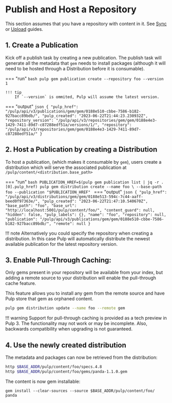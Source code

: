 # Publish and Host a Repository

This section assumes that you have a repository with content in it.
See [Sync](site:pulp_gem/docs/user/guides/sync/) or [Upload](site:pulp_gem/docs/user/guides/upload/) guides.

## 1. Create a Publication

Kick off a publish task by creating a new publication.
The publish task will generate all the metadata that `gem` needs to install packages
(although it will need to be hosted through a Distribution before it is consumable).

=== "run"
    ```bash
    pulp gem publication create --repository foo --version 1
    ```

    !!! tip
        If `--version` is ommited, Pulp will assume the latest version.
=== "output"
    ```json
    {
      "pulp_href": "/pulp/api/v3/publications/gem/gem/0188e510-cbbe-7586-b182-927bacc89bdb/",
      "pulp_created": "2023-06-22T21:44:23.230932Z",
      "repository_version": "/pulp/api/v3/repositories/gem/gem/0188e4e3-1429-7411-89d7-c87288edf51a/versions/1/",
      "repository": "/pulp/api/v3/repositories/gem/gem/0188e4e3-1429-7411-89d7-c87288edf51a/"
    }
    ```


## 2. Host a Publication by creating a Distribution

To host a publication, (which makes it consumable by `gem`),
users create a distribution which will serve the associated publication at `/pulp/content/<distribution.base_path>`

=== "run"
    ```bash
    PUBLICATION_HREF=$(pulp gem publication list | jq -r .[0].pulp_href)
    pulp gem distribution create --name foo \
      --base-path foo --publication "$PUBLICATION_HREF"
    ```
=== "output"
    ```json
    {
      "pulp_href": "/pulp/api/v3/distributions/gem/gem/0188e513-594c-7c44-aaff-beed0f97363e/",
      "pulp_created": "2023-06-22T21:47:10.540670Z",
      "base_path": "foo",
      "base_url": "http://localhost:5001/pulp/content/foo/",
      "content_guard": null,
      "hidden": false,
      "pulp_labels": {},
      "name": "foo",
      "repository": null,
      "publication": "/pulp/api/v3/publications/gem/gem/0188e510-cbbe-7586-b182-927bacc89bdb/",
      "remote": null
    }
    ```

!!! note
    Alternatively you could specify the repository when creating a distribution.
    In this case Pulp will automatically distribute the newest available publication for the latest repository version.


## 3. Enable Pull-Through Caching:

Only gems present in your repository will be available from your index,
but adding a remote source to your distribution will enable the pull-through cache feature.

This feature allows you to install any gem from the remote source and have Pulp store that gem as orphaned content.

```bash
pulp gem distribution update --name foo --remote gem
```

!!! warning
    Support for pull-through caching is provided as a tech preview in Pulp 3.
    The functionality may not work or may be incomplete.
    Also, backwards compatibility when upgrading is not guaranteed.


## 4. Use the newly created distribution

The metadata and packages can now be retrieved from the distribution:

```bash
http $BASE_ADDR/pulp/content/foo/specs.4.8
http $BASE_ADDR/pulp/content/foo/gems/panda-1.1.0.gem
```

The content is now gem installable:

```
gem install --clear-sources --source $BASE_ADDR/pulp/content/foo/ panda
```
